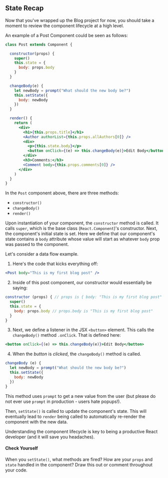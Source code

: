 ## State Recap

Now that you've wrapped up the Blog project for now, you should take a moment to review the component lifecycle at a high level.

An example of a Post Component could be seen as follows:

```jsx
class Post extends Component {

  constructor(props) {
    super()
    this.state = {
      body: props.body
    }
  }

  changeBody(e) {
    let newBody = prompt("What should the new body be?")
    this.setState({
      body: newBody
    })
  }

  render() {
    return (
      <div>
        <h1>{this.props.title}</h1>
        <Author authorList={this.props.allAuthors[0]} />
        <div>
          <p>{this.state.body}</p>
          <button onClick={(e) => this.changeBody(e)}>Edit Body</button>
        </div>
        <h3>Comments:</h3>
        <Comment body={this.props.comments[0]} />
      </div>
    )
  }
}
```

In the `Post` component above, there are three methods:

- `constructor()`
- `changeBody()`
- `render()`

Upon instantiation of your component, the `constructor` method is called. It calls `super`, which is the base class (`React.Component`)'s constructor. Next, the component's initial state is set. Here we define that our component's state contains a `body` attribute whose value will start as whatever `body` prop was passed to the component.

Let's consider a data flow example.

1. Here's the code that kicks everything off:

  ```jsx
  <Post body="This is my first blog post" />
  ```

2. Inside of this post component, our constructor would essentially be saying:

  ```jsx
  constructor (props) { // props is { body: "This is my first blog post" }
    super()
    this.state = {
      body: props.body // props.body is "This is my first blog post"
    }
  }
  ```

3. Next, we define a listener in the JSX `<button>` element. This calls the `changeBody()` method `.onClick`. That is defined here:

  ```jsx
  <button onClick={(e) => this.changeBody(e)}>Edit Body</button>
  ```

4. When the _button_ is _clicked_, the `changeBody()` method is called.

  ```jsx
  changeBody (e) {
    let newBody = prompt("What should the new body be?")
    this.setState({
      body: newBody
    })
  }
  ```

  This method uses `prompt` to get a new value from the user (but please do not ever use `prompt` in production - users hate popups!).

  Then, `setState()` is called to update the component's state.  This will eventually lead to `render` being called to automatically re-render the component with the new data.

Understanding the component lifecycle is key to being a productive React developer (and it will save you headaches).

#### Check Yourself

When you `setState()`, what methods are fired? How are your `props` and `state` handled in the component? Draw this out or comment throughout your code.
